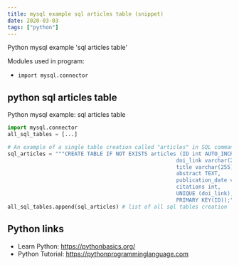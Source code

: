 ```yaml
---
title: mysql example sql articles table (snippet)
date: 2020-03-03
tags: ["python"]
---
```

Python mysql example 'sql articles table'


Modules used in program: 
* `import mysql.connector`

## python sql articles table

Python mysql example: sql articles table

```python
import mysql.connector
all_sql_tables = [...]

# An example of a single table creation called "articles" in SQL command  
sql_articles = """CREATE TABLE IF NOT EXISTS articles (ID int AUTO_INCREMENT,
                                                     doi_link varchar(255) NOT NULL,
                                                     title varchar(255),
                                                     abstract TEXT,
                                                     publication_date varchar(255),
                                                     citations int,
                                                     UNIQUE (doi_link),  
                                                     PRIMARY KEY(ID));"""
all_sql_tables.append(sql_articles) # list of all sql tables creation

```

## Python links

- Learn Python: https://pythonbasics.org/
- Python Tutorial: https://pythonprogramminglanguage.com
